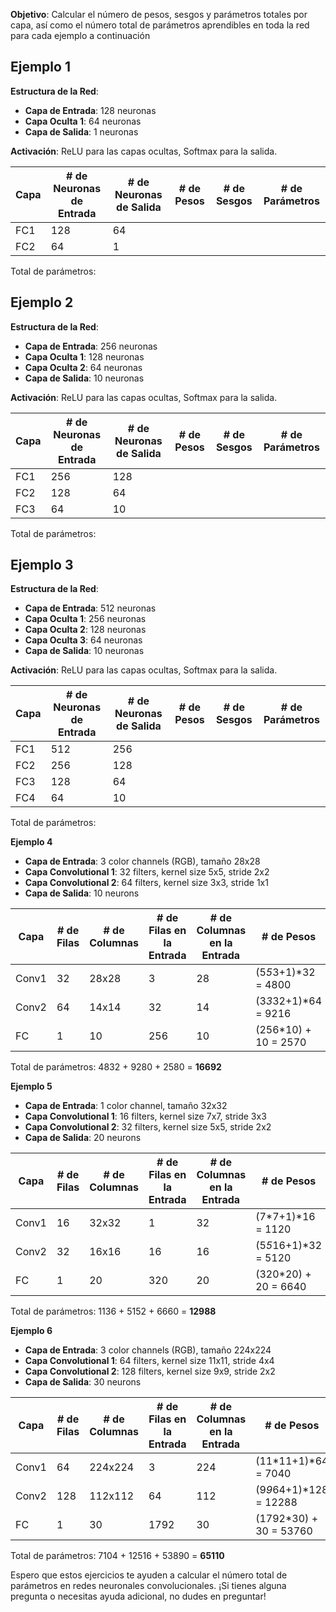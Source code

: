 
**Objetivo**: Calcular el número de pesos, sesgos y parámetros totales por capa, así como el número total de parámetros aprendibles en toda la red para cada ejemplo a continuación
## Ejemplo 1

**Estructura de la Red**:
- **Capa de Entrada**: 128 neuronas
- **Capa Oculta 1**: 64 neuronas
- **Capa de Salida**: 1 neuronas

**Activación**: ReLU para las capas ocultas, Softmax para la salida.

| Capa | # de Neuronas de Entrada | # de Neuronas de Salida | # de Pesos | # de Sesgos | # de Parámetros |
| ---- | ------------------------ | ----------------------- | ---------- | ----------- | --------------- |
| FC1  | 128                      | 64                      |            |             |                 |
| FC2  | 64                       | 1                       |            |             |                 |

Total de parámetros: 

## Ejemplo 2

**Estructura de la Red**:
- **Capa de Entrada**: 256 neuronas
- **Capa Oculta 1**: 128 neuronas
- **Capa Oculta 2**: 64 neuronas
- **Capa de Salida**: 10 neuronas

**Activación**: ReLU para las capas ocultas, Softmax para la salida.

| Capa | # de Neuronas de Entrada | # de Neuronas de Salida | # de Pesos | # de Sesgos | # de Parámetros |
| ---- | ------------------------ | ----------------------- | ---------- | ----------- | --------------- |
| FC1  | 256                      | 128                     |            |             |                 |
| FC2  | 128                      | 64                      |            |             |                 |
| FC3  | 64                       | 10                      |            |             |                 |

Total de parámetros: 

## Ejemplo 3

**Estructura de la Red**:
- **Capa de Entrada**: 512 neuronas
- **Capa Oculta 1**: 256 neuronas
- **Capa Oculta 2**: 128 neuronas
- **Capa Oculta 3**: 64 neuronas
- **Capa de Salida**: 10 neuronas

**Activación**: ReLU para las capas ocultas, Softmax para la salida.

| Capa | # de Neuronas de Entrada | # de Neuronas de Salida | # de Pesos | # de Sesgos | # de Parámetros |
| ---- | ------------------------ | ----------------------- | ---------- | ----------- | --------------- |
| FC1  | 512                      | 256                     |            |             |                 |
| FC2  | 256                      | 128                     |            |             |                 |
| FC3  | 128                      | 64                      |            |             |                 |
| FC4  | 64                       | 10                      |            |             |                 |

Total de parámetros: 


**Ejemplo 4**

* **Capa de Entrada**: 3 color channels (RGB), tamaño 28x28
* **Capa Convolutional 1**: 32 filters, kernel size 5x5, stride 2x2
* **Capa Convolutional 2**: 64 filters, kernel size 3x3, stride 1x1
* **Capa de Salida**: 10 neurons

| Capa   | # de Filas  | # de Columnas  | # de Filas en la Entrada  | # de Columnas en la Entrada  | # de Pesos  | # de Sesgos  | # de Parámetros |
| -----  | -----------  |  -------------  |  ------------------------  |  -------------------------  | ----------  | -----------  |  ---------------  |
| Conv1   | 32          | 28x28           | 3                         | 28                         | (5*5*3+1)*32 = 4800  | 32             | 4832            |
| Conv2   | 64          | 14x14           | 32                        | 14                        | (3*3*32+1)*64 = 9216 | 64             | 9280             |
| FC      | 1           | 10               | 256                       | 10                         | (256*10) + 10 = 2570  | 10             | 2580              |
Total de parámetros: 4832 + 9280 + 2580 = **16692**

**Ejemplo 5**

* **Capa de Entrada**: 1 color channel, tamaño 32x32
* **Capa Convolutional 1**: 16 filters, kernel size 7x7, stride 3x3
* **Capa Convolutional 2**: 32 filters, kernel size 5x5, stride 2x2
* **Capa de Salida**: 20 neurons

| Capa   | # de Filas  | # de Columnas  | # de Filas en la Entrada  | # de Columnas en la Entrada  | # de Pesos  | # de Sesgos  | # de Parámetros |
| -----  | -----------  |  -------------  |  ------------------------  |  -------------------------  | ----------  | -----------  |  ---------------  |
| Conv1   | 16          | 32x32           | 1                         | 32                         | (7*7+1)*16 = 1120  | 16             | 1136            |
| Conv2   | 32          | 16x16           | 16                        | 16                        | (5*5*16+1)*32 = 5120 | 32             | 5152             |
| FC      | 1           | 20               | 320                       | 20                         | (320*20) + 20 = 6640  | 20             | 6660              |
Total de parámetros: 1136 + 5152 + 6660 = **12988**

**Ejemplo 6**

* **Capa de Entrada**: 3 color channels (RGB), tamaño 224x224
* **Capa Convolutional 1**: 64 filters, kernel size 11x11, stride 4x4
* **Capa Convolutional 2**: 128 filters, kernel size 9x9, stride 2x2
* **Capa de Salida**: 30 neurons

| Capa   | # de Filas  | # de Columnas  | # de Filas en la Entrada  | # de Columnas en la Entrada  | # de Pesos  | # de Sesgos  | # de Parámetros |
| -----  | -----------  |  -------------  |  ------------------------  |  -------------------------  | ----------  | -----------  |  ---------------  |
| Conv1   | 64          | 224x224         | 3                         | 224                         | (11*11+1)*64 = 7040  | 64             | 7104            |
| Conv2   | 128         | 112x112        | 64                        | 112                       | (9*9*64+1)*128 = 12288 | 128            | 12516              |
| FC      | 1           | 30               | 1792                      | 30                         | (1792*30) + 30 = 53760  | 30             | 53890              |
Total de parámetros: 7104 + 12516 + 53890 = **65110**

Espero que estos ejercicios te ayuden a calcular el número total de parámetros en redes neuronales convolucionales. ¡Si tienes alguna pregunta o necesitas ayuda adicional, no dudes en preguntar!